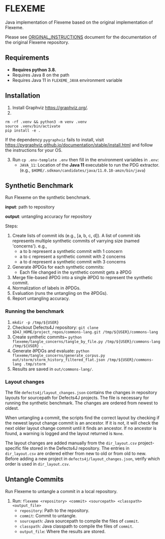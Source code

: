 # FLEXEME

Java implementation of Flexeme based on the original implementation of Flexeme.

Please see [ORIGINAL_INSTRUCTIONS](./ORIGINAL_INSTRUCTIONS.md) document for the documentation of the original 
Flexeme repository.

## Requirements
- **Requires python 3.8.**
- Requires Java 8 on the path
- Requires Java 11 in `FLEXEME_JAVA` environment variable

## Installation
1. Install Graphviz https://graphviz.org/.
2.

```
rm -rf .venv && python3 -m venv .venv
source .venv/bin/activate
pip install -e .
```

If the dependency `pygraphviz` fails to install, visit https://pygraphviz.github.io/documentation/stable/install.html and follow the instructions for your OS.

3. Run `cp .env-template .env` then fill in the environment variables in `.env`:
    - `JAVA_11`: Location of the **Java 11** executable to run the PDG extractor.  (e.g., `$HOME/.sdkman/candidates/java/11.0.18-amzn/bin/java`)

## Synthetic Benchmark
Run Flexeme on the synthetic benchmark.

**input**: path to repository

**output**: untangling accuracy for repository

Steps:
1. Create lists of commit ids (e.g., [a, b, c, d]). A list of commit ids represents multiple synthetic commits of 
   varrying size (named 'concerns'). e.g.,
    - a to b represent a synthetic commit with 1 concern
    - a to c represent a synthetic commit with 2 concerns
    - a to d represent a synthetic commit with 3 concerns
2. Generate ∂PDGs for each synthetic commits:
    - Each file changed in the synthetic commit gets a ∂PDG
3. Merge file-based ∂PDG into a single ∂PDG to represent the synthetic commit.
4. Normalization of labels in ∂PDGs.
5. Evaluation (runs the untangling on the ∂PDGs).
6. Report untangling accuracy.

### Running the benchmark

1. `mkdir -p /tmp/${USER}`
2. Checkout Defects4J repository: `git clone $D4J_HOME/project_repos/commons-lang.git /tmp/${USER}/commons-lang`
3. Create synthetic commits~ `python flexeme/tangle_concerns/tangle_by_file.py /tmp/${USER}/commons-lang /tmp/${USER} .`
4. Generate ∂PDGs and evaluate: `python flexeme/tangle_concerns/generate_corpus.py out/storm/storm_history_filtered_flat.json /tmp/${USER}/commons-lang .tmp/storm`
5. Results are saved in `out/commons-lang/`.

### Layout changes
The file `defects4j/layout_changes.json` contains the changes in repository layouts for sourcepath for Defects4J 
projects. The file is necessary for running the synthetic benchmark. The changes are ordered from newest to oldest.

When untangling a commit, the scripts find the correct layout by checking if the newest layout change commit is an 
ancestor.
If it is not, it will check the next older layout change commit until it finds an ancestor. If no ancestor is found, 
a warning is logged and the layout returned is `None`.

The layout changes are added manually from the `dir_layout.csv` project-specific file stored in the Defects4J 
repository. The entries in `dir_layout.csv` are ordered either from new to old or from old to new. Before adding a 
new project in `defects4j/layout_changes.json`, verify which order is used in `dir_layout.csv`.


## Untangle Commits
Run Flexeme to untangle a commit in a local repository.
1. Run: `flexeme <repository> <commit> <sourcepath> <classpath> <output_file>`
    - `repository`: Path to the repository.
    - `commit`: Commit to untangle.
    - `sourcepath`: Java sourcepath to compile the files of `commit`.
    - `classpath`: Java classpath to compile the files of `commit`.
    - `output_file`: Where the results are stored.
